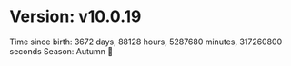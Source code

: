 # Version: v10.0.19
Time since birth: 3672 days, 88128 hours, 5287680 minutes, 317260800 seconds
Season: Autumn 🍁
